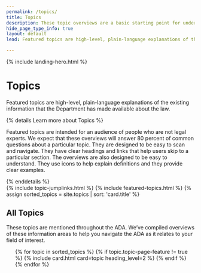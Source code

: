 ```yaml
---
permalink: /topics/
title: Topics
description: These topic overviews are a basic starting point for understanding areas the ADA covers including service animals, parking and effective communication.
hide_page_type_info: true
layout: default
lead: Featured topics are high-level, plain-language explanations of the existing information that the Department has made available about the law.

---
```

{% include landing-hero.html %}
<div class="grid-container" markdown="0">
  <div class="grid-row grid-gap margin-bottom-7 margin-top-7">
      <div class="tablet:grid-col-10">
<h1>Topics</h1>
<p>Featured topics are high-level, plain-language explanations of the existing information that the Department has made available about the law.</p>
{% details Learn more about Topics %}
<p>Featured topics are intended for an audience of people who are not legal experts. We expect that these overviews will answer 80 percent of common questions about a particular topic. They are designed to be easy to scan and navigate. They have clear headings and links that help users skip to a particular section. The overviews are also designed to be easy to understand. They use icons to help explain definitions and they provide clear examples.</p>
{% enddetails %}
</div>
</div>
</div>
{% include topic-jumplinks.html %}
{% include featured-topics.html %}
{% assign sorted_topics = site.topics | sort: 'card.title' %}
<div class="grid-container" markdown="0">
  <div class="grid-row grid-gap margin-bottom-7 margin-top-7">
      <div class="tablet:grid-col-10">
        <div class="grid-row grid-gap">
          <h2>All Topics</h2>
          <p>
            These topics are mentioned throughout the ADA. We’ve compiled overviews of these information areas to help you navigate the ADA as it relates to your field of interest.
          </p>
        </div>
    </div>
<div class="tablet:grid-col-12">
  <ul class="usa-card-group">
    {% for topic in sorted_topics %}
      {% if topic.topic-page-feature != true %}
      {% include card.html card=topic heading_level=2 %}
      {% endif %}
    {% endfor %}
  </ul>
</div>
</div>
</div>
